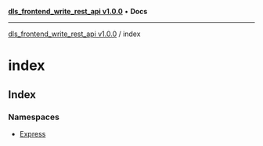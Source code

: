 [**dls_frontend_write_rest_api v1.0.0**](../README.md) • **Docs**

***

[dls_frontend_write_rest_api v1.0.0](../modules.md) / index

# index

## Index

### Namespaces

- [Express](namespaces/Express/README.md)
